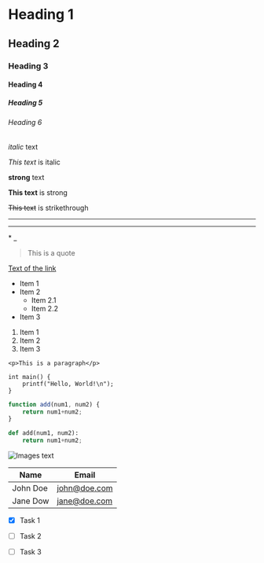 <!-- Headings -->

# Heading 1
## Heading 2
### Heading 3
#### Heading 4
##### Heading 5
###### Heading 6

<!-- Italics -->

*italic* text

_This text_ is italic

<!-- strong -->

**strong** text

__This text__ is strong

<!-- strikethrough -->

~~This text~~ is strikethrough

<!-- Horizontal Rule -->

---

___

<!-- escape to show characters -->

\* \_


<!-- Blockquote -->

> This is a quote

<!-- Links -->

[Text of the link](http://address/of/the/link "title")

<!-- Lists -->

* Item 1
* Item 2
  * Item 2.1
  * Item 2.2
* Item 3

1. Item 1
1. Item 2
1. Item 3

<!-- Inline code block -->

`<p>This is a paragraph</p>`

<!-- GitHub Code Block -->

```
int main() {
    printf("Hello, World!\n");
}
```

```javascript
function add(num1, num2) {
    return num1+num2;
}
```

```python
def add(num1, num2):
    return num1+num2;
```

<!-- Images -->
![Images text](http://address/to/the/image)

<!-- Tables -->

| Name | Email |
|------|-------|
|John Doe | john@doe.com |
|Jane Dow | jane@doe.com

<!-- Task Lists -->

* [x] Task 1
* [ ] Task 2
* [ ] Task 3


